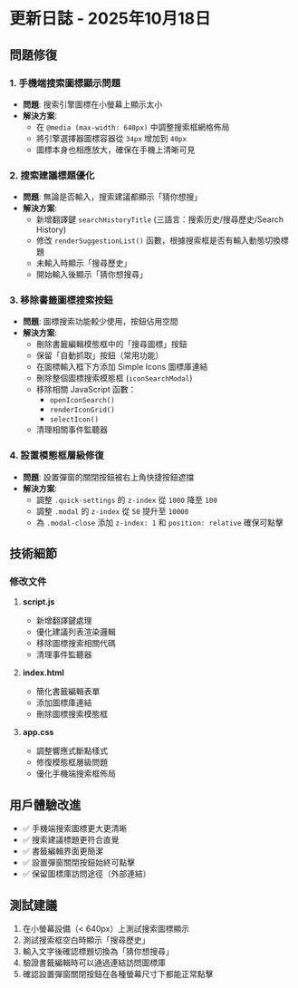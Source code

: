 # 更新日誌 - 2025年10月18日

## 問題修復

### 1. 手機端搜索圖標顯示問題
- **問題**: 搜索引擎圖標在小螢幕上顯示太小
- **解決方案**: 
  - 在 `@media (max-width: 640px)` 中調整搜索框網格佈局
  - 將引擎選擇器圖標容器從 `34px` 增加到 `40px`
  - 圖標本身也相應放大，確保在手機上清晰可見

### 2. 搜索建議標題優化
- **問題**: 無論是否輸入，搜索建議都顯示「猜你想搜」
- **解決方案**:
  - 新增翻譯鍵 `searchHistoryTitle` (三語言：搜索历史/搜尋歷史/Search History)
  - 修改 `renderSuggestionList()` 函數，根據搜索框是否有輸入動態切換標題
  - 未輸入時顯示「搜尋歷史」
  - 開始輸入後顯示「猜你想搜尋」

### 3. 移除書籤圖標搜索按鈕
- **問題**: 圖標搜索功能較少使用，按鈕佔用空間
- **解決方案**:
  - 刪除書籤編輯模態框中的「搜尋圖標」按鈕
  - 保留「自動抓取」按鈕（常用功能）
  - 在圖標輸入框下方添加 Simple Icons 圖標庫連結
  - 刪除整個圖標搜索模態框 (`iconSearchModal`)
  - 移除相關 JavaScript 函數：
    - `openIconSearch()`
    - `renderIconGrid()`
    - `selectIcon()`
  - 清理相關事件監聽器

### 4. 設置模態框層級修復
- **問題**: 設置彈窗的關閉按鈕被右上角快捷按鈕遮擋
- **解決方案**:
  - 調整 `.quick-settings` 的 `z-index` 從 `1000` 降至 `100`
  - 調整 `.modal` 的 `z-index` 從 `50` 提升至 `10000`
  - 為 `.modal-close` 添加 `z-index: 1` 和 `position: relative` 確保可點擊

## 技術細節

### 修改文件
1. **script.js**
   - 新增翻譯鍵處理
   - 優化建議列表渲染邏輯
   - 移除圖標搜索相關代碼
   - 清理事件監聽器

2. **index.html**
   - 簡化書籤編輯表單
   - 添加圖標庫連結
   - 刪除圖標搜索模態框

3. **app.css**
   - 調整響應式斷點樣式
   - 修復模態框層級問題
   - 優化手機端搜索框佈局

## 用戶體驗改進
- ✅ 手機端搜索圖標更大更清晰
- ✅ 搜索建議標題更符合直覺
- ✅ 書籤編輯界面更簡潔
- ✅ 設置彈窗關閉按鈕始終可點擊
- ✅ 保留圖標庫訪問途徑（外部連結）

## 測試建議
1. 在小螢幕設備（< 640px）上測試搜索圖標顯示
2. 測試搜索框空白時顯示「搜尋歷史」
3. 輸入文字後確認標題切換為「猜你想搜尋」
4. 驗證書籤編輯時可以通過連結訪問圖標庫
5. 確認設置彈窗關閉按鈕在各種螢幕尺寸下都能正常點擊
